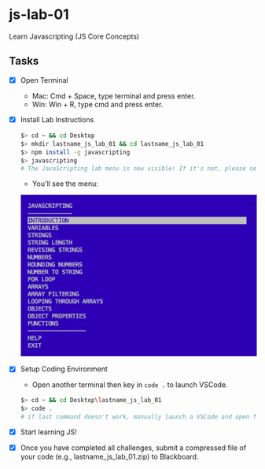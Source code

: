 # js-lab-01
Learn Javascripting (JS Core Concepts)

## Tasks
- [x] Open Terminal
  * Mac: Cmd + Space, type terminal and press enter.
  * Win: Win + R, type cmd and press enter.
- [x] Install Lab Instructions
  ```bash
  $> cd ~ && cd Desktop
  $> mkdir lastname_js_lab_01 && cd lastname_js_lab_01
  $> npm install -g javascripting
  $> javascripting
  # The JavaScripting lab menu is now visible! If it's not, please seek assistance from your instructor.
  ```
  * You'll see the menu:
  
  ![screenshot](./screenshot.png)
- [x] Setup Coding Environment
  * Open another terminal then key in ```code .``` to launch VSCode.
  ```bash
  $> cd ~ && cd Desktop\lastname_js_lab_01
  $> code .
  # if last command doesn't work, manually launch a VSCode and open folder ~Desktop/lastname_js_lab_01
  ``` 
- [x] Start learning JS!
- [x] Once you have completed all challenges, submit a compressed file of your code (e.g., lastname_js_lab_01.zip) to Blackboard.
